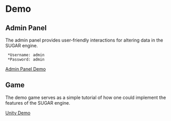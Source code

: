 # Demo

## Admin Panel

The admin panel provides user-friendly interactions for altering data in the SUGAR engine. 

	 *Username: admin
	 *Password: admin 

[Admin Panel Demo](https://admindemo.sugarengine.org/) 

## Game

The demo game serves as a simple tutorial of how one could implement the features of the SUGAR engine. 

[Unity Demo](https://unitydemo.sugarengine.org/)